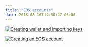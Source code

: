 ```yaml
---
title: "EOS accounts"
date: 2018-08-16T14:50:47-06:00
---
```


[![Creating wallet and importing keys](https://img.youtube.com/vi/xiMlVDKYCqg/0.jpg)](https://www.youtube.com/watch?v=xiMlVDKYCqg&index=3&list=PLL5pYVd8AWtSW4lHcWplRP6rTybxxj3yu)

[![Creating an EOS account](https://img.youtube.com/vi/OmYBv7TfgC4/0.jpg)](https://www.youtube.com/watch?v=OmYBv7TfgC4&index=4&list=PLL5pYVd8AWtSW4lHcWplRP6rTybxxj3yu)